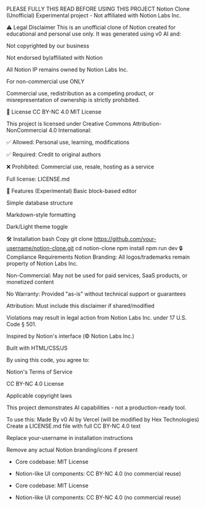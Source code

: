 PLEASE FULLY THIS READ BEFORE USING THIS PROJECT
Notion Clone (Unofficial)
Experimental project - Not affiliated with Notion Labs Inc.

⚠️ Legal Disclaimer
This is an unofficial clone of Notion created for educational and personal use only. It was generated using v0 AI and:

Not copyrighted by our business

Not endorsed by/affiliated with Notion

All Notion IP remains owned by Notion Labs Inc.

For non-commercial use ONLY

Commercial use, redistribution as a competing product, or misrepresentation of ownership is strictly prohibited.

📜 License
CC BY-NC 4.0
MIT License

This project is licensed under Creative Commons Attribution-NonCommercial 4.0 International:

✅ Allowed: Personal use, learning, modifications

✅ Required: Credit to original authors

❌ Prohibited: Commercial use, resale, hosting as a service

Full license: LICENSE.md

🚧 Features (Experimental)
Basic block-based editor

Simple database structure

Markdown-style formatting

Dark/Light theme toggle

🛠️ Installation
bash
Copy
git clone https://github.com/your-username/notion-clone.git
cd notion-clone
npm install
npm run dev
🔒 Compliance Requirements
Notion Branding: All logos/trademarks remain property of Notion Labs Inc.

Non-Commercial: May not be used for paid services, SaaS products, or monetized content

No Warranty: Provided "as-is" without technical support or guarantees

Attribution: Must include this disclaimer if shared/modified

Violations may result in legal action from Notion Labs Inc. under 17 U.S. Code § 501.

Inspired by Notion's interface (© Notion Labs Inc.)

Built with HTML/CSS/JS

By using this code, you agree to:

Notion's Terms of Service

CC BY-NC 4.0 License

Applicable copyright laws

This project demonstrates AI capabilities - not a production-ready tool.

To use this:
Made By v0 AI by Vercel (will be modified by Hex Technologies)
Create a LICENSE.md file with full CC BY-NC 4.0 text

Replace your-username in installation instructions

Remove any actual Notion branding/icons if present
- Core codebase: MIT License  
- Notion-like UI components: CC BY-NC 4.0 (no commercial reuse)

- Core codebase: MIT License  
- Notion-like UI components: CC BY-NC 4.0 (no commercial reuse)  
